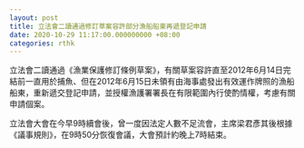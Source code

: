 ```yaml
---
layout: post
title: 立法會二讀通過修訂草案容許部分漁船船東再遞登記申請
date: 2020-10-29 11:17:00.000000000 +08:00
categories: rthk
---
```


立法會二讀通過《漁業保護修訂條例草案》，有關草案容許直至2012年6月14日完結前一直用於捕魚、但在2012年6月15日未領有由海事處發出有效運作牌照的漁船船東，重新遞交登記申請，並授權漁護署署長在有限範圍內行使酌情權，考慮有關申請個案。

立法會大會在今早9時續會後，曾一度因法定人數不足流會，主席梁君彥其後根據《議事規則》，在9時50分恢復會議，大會預計約晚上7時結束。
